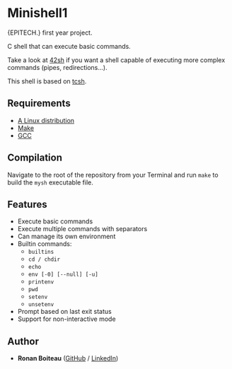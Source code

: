 # Minishell1

{EPITECH.} first year project.

C shell that can execute basic commands.

Take a look at [42sh](https://github.com/ronanboiteau/42sh) if you want a shell capable of executing more complex commands (pipes, redirections...).

This shell is based on [tcsh](https://en.wikipedia.org/wiki/Tcsh).

## Requirements

 - [A Linux distribution](https://en.wikipedia.org/wiki/Linux_distribution)
 - [Make](https://www.gnu.org/software/make/)
 - [GCC](https://gcc.gnu.org/)

## Compilation

Navigate to the root of the repository from your Terminal and run `make` to build the `mysh` executable file.

## Features
 - Execute basic commands
 - Execute multiple commands with separators
 - Can manage its own environment
 - Builtin commands:
   - `builtins`
   - `cd / chdir`
   - `echo`
   - `env [-0] [--null] [-u]`
   - `printenv`
   - `pwd`
   - `setenv`
   - `unsetenv`
 - Prompt based on last exit status
 - Support for non-interactive mode

## Author

* **Ronan Boiteau** ([GitHub](https://github.com/ronanboiteau) / [LinkedIn](https://www.linkedin.com/in/ronanboiteau/))
